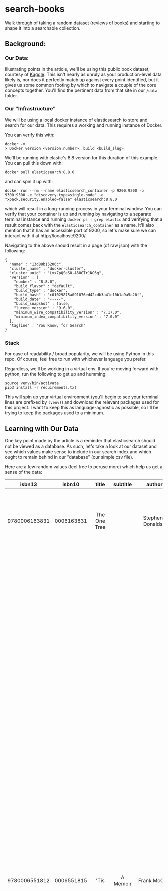 # search-books
Walk through of taking a random dataset (reviews of books) and starting to shape it into a searchable collection.

## Background:

### Our Data:
Illustrating points in the article, we'll be using this public book dataset, courtesy of [Kaggle](https://www.kaggle.com/datasets/abdallahwagih/books-dataset/data). This isn't nearly as unruly as your production-level data likely is, nor does it perfectly match up against every point identified, but it gives us some common footing by which to navigate a couple of the core concepts together. You'll find the pertinent data from that site in our `/data` folder. 

### Our "Infrastructure"
We will be using a local docker instance of elasticsearch to store and search for our data. This requires a working and running instance of Docker. 

You can verify this with:
```
docker -v
> Docker version <version.number>, build <build_slug>
```

We'll be running with elastic's 8.8 version for this duration of this example. You can pull this down with:
```
docker pull elasticsearch:8.8.0
```
and can spin it up with:
```
docker run --rm --name elasticsearch_container -p 9200:9200 -p 9300:9300 -e "discovery.type=single-node" -e "xpack.security.enabled=false" elasticsearch:8.8.0
```
which will result in a long-running process in your terminal window. You can verify that your container is up and running by navigating to a separate terminal instance and running `docker ps | grep elastic` and verifying that a result comes back with the `elasticsearch_container` as a name. It'll also mention that it has an accessible port of 9200, so let's make sure we can interact with it at http://localhost:9200/.

Navigating to the above should result in a page (of raw json) with the following:
```
{
  "name" : "13d88b15206c",
  "cluster_name" : "docker-cluster",
  "cluster_uuid" : "Lxx7pQSeS0-A30GTr1NO3g",
  "version" : {
    "number" : "8.8.0",
    "build_flavor" : "default",
    "build_type" : "docker",
    "build_hash" : "c01029875a091076ed42cdb3a41c10b1a9a5a20f",
    "build_date" : "-----",
    "build_snapshot" : false,
    "lucene_version" : "9.6.0",
    "minimum_wire_compatibility_version" : "7.17.0",
    "minimum_index_compatibility_version" : "7.0.0"
  },
  "tagline" : "You Know, for Search"
}
```
### Stack
For ease of readability / broad popularity, we will be using Python in this repo. Of course, feel free to run with whichever language you prefer. 

Regardless, we'll be working in a virtual env. If you're moving forward with python, run the following to get up and humming:
```
source venv/bin/activate
pip3 install -r requirements.txt
```
This will spin up your virtual environment (you'll begin to see your terminal lines are prefixed by `(venv)`) and download the relevant packages used for this project. I want to keep this as language-agnostic as possible, so I'll be trying to keep the packages used to a minimum. 

## Learning with Our Data
One key point made by the article is a reminder that elasticsearch should not be viewed as a database. As such, let's take a look at our dataset and see which values make sense to include in our search index and which ought to remain behind in our "database" (our simple csv file). 

Here are a few random values (feel free to peruse more) which help us get a sense of the data:

| isbn13 | isbn10 | title | subtitle | authors | categories | thumbnail | description | published_year | average_rating | num_pages | ratings_count |
| :----------------: | :------: | :-------: | :----: | :----: | :-----: | :----: | :----: | :----: | :----: | :----: | :----: |
| 9780006163831 | 0006163831 | The One Tree | | Stephen R. Donaldson | American fiction | http://books.google.com/books/content?id=OmQawwEACAAJ&printsec=frontcover&img=1&zoom=1&source=gbs_api | Volume Two of Stephen Donaldson's acclaimed second trilogy featuing the compelling anti-hero Thomas Covenant. | 1982 | 3.97 | 479 | 172 |
9780006551812| 0006551815 | 'Tis | A Memoir | Frank McCourt | Ireland | http://books.google.com/books/content?id=Q3BhQgAACAAJ&printsec=frontcover&img=1&zoom=1&source=gbs_api | "FROM THE PULIZER PRIZE-WINNING AUTHOR OF THE #1 ""NEW YORK TIMES"" BESTSELLER ""ANGELA'S ASHES"" Frank McCourt's glorious childhood memoir, ""Angela's Ashes, "" has been loved and celebrated by readers everywhere. It won the National Book Critics Circle Award, the ""Los Angeles Times"" Book Award and the Pulitzer Prize. Rarely has a book so swiftly found its place on the literary landscape. And now we have ""'Tis, "" the story of Frank's American journey from impoverished immigrant to brilliant teacher and raconteur. Frank lands in New York at age nineteen and gets a job at the Biltmore Hotel, where he immediately encounters the vivid hierarchies of this ""classless country,"" and then is drafted into the army and is sent to Germany to train dogs and type reports. It is Frank's incomparable voice that renders these experiences spellbinding. When Frank returns to America in 1953, he works on the docks, always resisting what everyone tells him. He knows that he should be getting an education, and though he left school at fourteen, he talks his way into New York University. There, he falls in love with the quintessential Yankee and tries to live his dream. But it is not until he starts to teach that Frank finds his place in the world."| 2000 |3.68 | 495 | 44179 |
| 9780007158522 | 0007158521 | Oh, the Places You'll Go! |  | Dr. Seuss | Adventure stories | http://books.google.com/books/content?id=Ev4Llq5fv4IC&printsec=frontcover&img=1&zoom=1&source=gbs_api | From bang-ups and hang-ups to lurches and slumps. Dr. Seuss takes a hilarious look at the mishaps and misadventures that life may have in store for us. | 2003 | 4.35 | 48 | 926 |
| 9780030420566 | 0030420563 | "Rest, Rabbit, Rest"| | Jacquelyn Reinach;Richard Hefter | Juvenile Fiction | http://books.google.com/books/content?id=8-40_Zrp5voC&printsec=frontcover&img=1&zoom=1&source=gbs_api | Rabbit's schedule keeps him so busy his friends have to trick him into resting.| 1978 | 4.01 | 32 | 88 |
 
Formatting tables in markdown is not my forte so let's leave it there, for now. What we can see is that our data, though fairly uniform, is a bit sprawling. For instance, there is no set convention about the length of the description value. We can see that it can include references to books we haven't yet read, noisy reviews from certain publications before mentioning the plot, or can be a rather short tagline of what we have in store. Further, we see that there are two identifier fields (an `isbn13` and an `isbn10`), both of which are surely useful should we wan't to find references to these pieces elsewhere (perhaps if we wanted to include integration with a user's local library and want to check availability), but most readers don't walk around with these identifiers in their pockets, nor at their fingertips while searching. The same could be said for the thumbnails, whereas these might be fun for a display layer, they are not necessary values by which to search. An example of a pitfall for these is the fact that `zoom` is a property of some of these links, but I'd bet most searchers would be befuddled and upset should they be met with a book about "all the places you'll go" when searching for Zoom etiquette tips upon deciding they'll be staying home for the next little bit. As such, I vote that we, to start, remove some of these noisier fields.

Of the values we want to keep, I'd also vote we normalize our author field a bit. What we see in the last record is that multiple authors can collaborate on a book, with their names being separated by a semicolon. This is all well and good, but we want our data to remain flexible for our users and we shouldn't put the onus of knowing whether collaboration occured on them. As such, this is a prime candidate for making the authors field an array of values (many of which will just include one value). 

Additionally, we'll meet our users where they are at by following the "stars" convention for ratings. Though we have more precise values at our disposal (i.e. `4.35` for Dr. Suess' work), we'll break this continuous field (all values from 0.00 to 5.00) into a finite enumeration of 0, 1, 2, 3, 4, or 5 stars. Again, this might seem like an odd choice to make, losing two added places of certainty in how good a rating is, but we are transforming data back down into values which are loosely agreeable for our users. Rephrased, if I were to be having a conversation with a friend in which their review of a book was "yeah, pretty good", my brain loosely translates that into 3 stars, not 3.37 points out of a possible 5. Less precise, ideally more useable. In contrast, we'll want to keep the publishing years as they are, versus grouping by decade, as years are a conventionally accepted continium. 

One last note on our data: we see that we have a sparsely populated column, `subtitle`. Given this value is optionally populated, we don't want to always rely on it being there and base our whole search around it, but recognize that it does lend us context about the book so we don't want to do away with it altogether. As such, I vote we make a search-only field called `full_title` which is a concatenation of `title, subtitle`. This decision is also made due to a feeling that books which have subtitles are not innately different from ones which do not have that. If, instead, we knew that only academic papers were the only works allowed to have this field populated, we'd want to keep it around as a flag to help preserve that unique property.  

## Loading Our Data

I went ahead and did the loose data formatting mentioned above to generate `./data/cleanedBooks.json` for us. We'll be pulling those values and sticking them into elastic as they are. 

If we run our data loading script (`python3 src/data_loader.py`) and give it a second or two to whir away, we'll see that we have an index populated with `6607` books. We used the `isbn` number to be our unique doc identifier in elastic, bringing a sensibily unique constraint from the our domain into our data reflection layer which makes sense within the context of any eventual implementation (re: lookup book in user's local library). 

This is a very quick and rudimentary approach to ingesting our data, but serves our purposes. Once faced with millions of records, you'll want to structure a more efficient batch indexing process, but for our measley little library, this will only take us a few seconds. 

## First Search

To give us a quick sense of our bare search, let's run `python3 src/interactive_search.py` and type in `dog` when prompted to do so.

The random assortment of results we get back help illustrate the need for tuning in our algorithm, as well as some flaws in our data that escaped us on a first pass! For example, we need to address how we want to serve up a book when we don't know the author. Depending on the strictness of your library, you might want to get rid of all such records in the spirit of completeness of data or you might recognize that you still have an isbn and enough about the book to recommend it to an eager reader. 


## Filters
